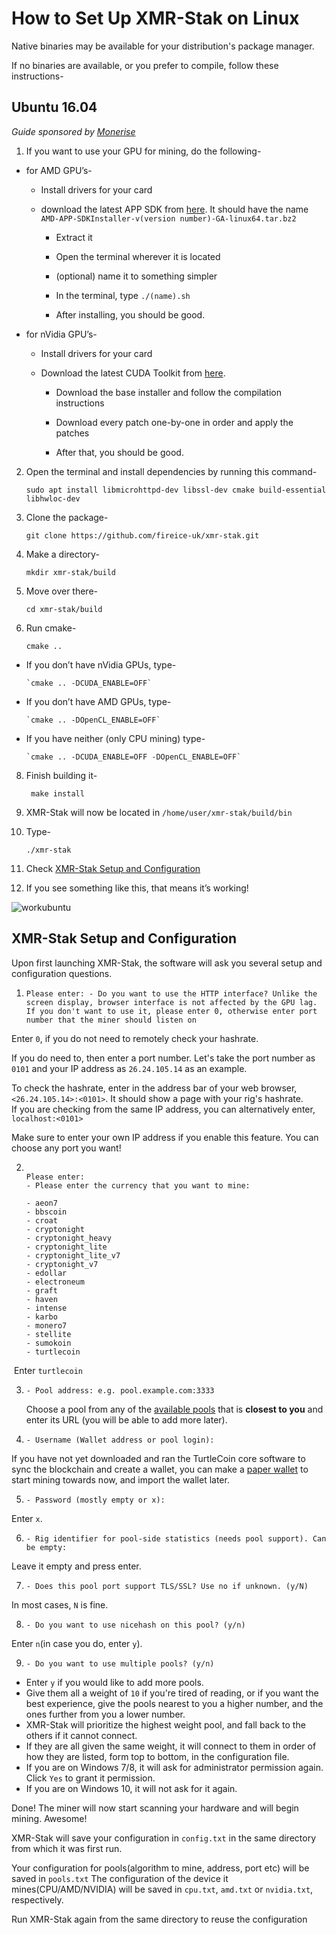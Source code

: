 # How to Set Up XMR-Stak on Linux

Native binaries may be available for your distribution's package manager.

If no binaries are available, or you prefer to compile, follow these instructions-

## Ubuntu 16.04<a name="ubuntu-16-04"></a>

*Guide sponsored by [Monerise](https://monerise.com)*

1. If you want to use your GPU for mining, do the following-

* for AMD GPU’s-

    * Install drivers for your card

    * download the latest APP SDK from [here](https://developer.amd.com/amd-accelerated-parallel-processing-app-sdk/). It should have the name `AMD-APP-SDKInstaller-v(version number)-GA-linux64.tar.bz2`

         * Extract it

         * Open the terminal wherever it is located

        * (optional) name it to something simpler

        * In the terminal, type `./(name).sh`

        * After installing, you should be good.

* for nVidia GPU’s-

    * Install drivers for your card

    * Download the latest CUDA Toolkit from [here](https://developer.nvidia.com/cuda-downloads?target_os=Linux&target_arch=x86_64).

        * Download the base installer and follow the compilation instructions

        * Download every patch one-by-one in order and apply the patches

        * After that, you should be good.

2. Open the terminal and install dependencies by running this command-

     ```sudo apt install libmicrohttpd-dev libssl-dev cmake build-essential libhwloc-dev```

3. Clone the package-

      `git clone https://github.com/fireice-uk/xmr-stak.git`

 5. Make a directory-

       `mkdir xmr-stak/build`

6. Move over there-  

      `cd xmr-stak/build`

7. Run cmake-

      `cmake ..`

* If you don’t have nVidia GPUs, type-

      `cmake .. -DCUDA_ENABLE=OFF`

* If you don’t have AMD GPUs, type-

      `cmake .. -DOpenCL_ENABLE=OFF`

* If you have neither (only CPU mining) type-

      `cmake .. -DCUDA_ENABLE=OFF -DOpenCL_ENABLE=OFF`

8. Finish building it-

     ` make install`

9. XMR-Stak will now be located in `/home/user/xmr-stak/build/bin`

10. Type-

     `./xmr-stak`

11. Check [XMR-Stak Setup and Configuration](#setup-and-config)

12. If you see something like this, that means it’s working!

![workubuntu](guides/mining/images/xmrstak-ubuntuwork.png)

## XMR-Stak Setup and Configuration<a name="setup-and-config"></a>

Upon first launching XMR-Stak, the software will ask you several setup and configuration questions.

1. `Please enter: - Do you want to use the HTTP interface? Unlike the screen display, browser interface is not affected by the GPU lag. If you don't want to use it, please enter 0, otherwise enter port number that the miner should listen on`

Enter `0`, if you  do not need to remotely check your hashrate.

If you do need to, then enter a port number.
Let's take the port number as `0101` and your IP address as `26.24.105.14` as an example.

To check the hashrate, enter in the address bar of your web browser, `<26.24.105.14>:<0101>`. It should show a page with your rig's hashrate.  
If you are checking from the same IP address, you can alternatively enter, `localhost:<0101>`

Make sure to enter your own IP address if you enable this feature. You can choose any port you want!

2. ```

   Please enter:
   - Please enter the currency that you want to mine:

   - aeon7
   - bbscoin
   - croat
   - cryptonight
   - cryptonight_heavy
   - cryptonight_lite
   - cryptonight_lite_v7
   - cryptonight_v7
   - edollar
   - electroneum
   - graft
   - haven
   - intense
   - karbo
   - monero7
   - stellite
   - sumokoin
   - turtlecoin
   ```

​       Enter `turtlecoin`

3. `- Pool address: e.g. pool.example.com:3333 `

   Choose a pool from any of the [available pools](Pools) that is **closest to you** and enter its URL (you will be able to add more later).

4. `- Username (Wallet address or pool login):`  

If you have not yet downloaded and ran the TurtleCoin core software to sync the blockchain and create a wallet, you can make a [paper wallet](Making-a-Paper-Wallet) to start mining towards now, and import the wallet later.

5. `- Password (mostly empty or x):`  

Enter `x`.

6. `- Rig identifier for pool-side statistics (needs pool support). Can be empty:`

Leave it empty and press enter.

7. `- Does this pool port support TLS/SSL? Use no if unknown. (y/N)`  

In most cases, `N` is fine.

8. `- Do you want to use nicehash on this pool? (y/n)`  

Enter `n`(in case you do, enter `y`).

9. `- Do you want to use multiple pools? (y/n)`  

* Enter `y` if you would like to add more pools.
* Give them all a weight of `10` if you're tired of reading, or if you want the best experience, give the pools nearest to you a higher number, and the ones further from you a lower number.  
* XMR-Stak will prioritize the highest weight pool, and fall back to the others if it cannot connect.
* If they are all given the same weight, it will connect to them in order of how they are listed, form top to bottom, in the configuration file.
* If you are on Windows 7/8, it will ask for administrator permission again. Click `Yes` to grant it permission.
* If you are on Windows 10, it will not ask for it again.

Done! The miner will now start scanning your hardware and will begin mining. Awesome!





XMR-Stak will save your configuration in `config.txt`  in the same directory from which it was first run.

Your configuration for pools(algorithm to mine, address, port etc) will be saved in `pools.txt`
The configuration of the device it mines(CPU/AMD/NVIDIA) will be saved in `cpu.txt`, `amd.txt` or `nvidia.txt`, respectively.



Run XMR-Stak again from the same directory to reuse the configuration
